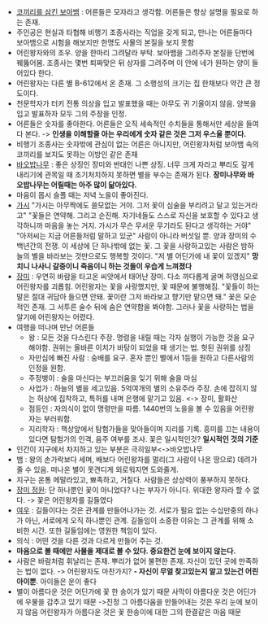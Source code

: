 - <u>코끼리를 삼킨 보아뱀</u> : 어른들은 모자라고 생각함. 어른들은 항상 설명을 필요로 하는 존재.
- 주인공은 현실과 타협해 비행기 조종사라는 직업을 갖게 되고, 만나는 어른들마다 보아뱀으로 시험을 해보지만 한명도 사물의 본질을 보지 못함
- 어린왕자와의 조우. 양을 한마리 그려달라 부탁. 보아뱀을 그려주자 본질을 단번에 꿰뚫어봄. 조종사는 몇번 퇴짜맞은 뒤 상자를 그려주며 이 안에 네가 원하는 양이 들어있다 한다.
- 어린왕자는 다른 별 B-612에서 온 존재. 그 소행성의 크기는 집 한채보다 약간 큰 정도이다.
- 천문학자가 터키 전통 의상을 입고 발표했을 때는 아무도 귀 기울이지 않음. 양복을 입고 발표하자 모두 그의 주장을 인정.
- 어른들은 숫자를 좋아한다. 어른들은 오직 세속적인 수치들을 통해서만 세상을 들여다 본다. -> **인생을 이해할줄 아는 우리에게 숫자 같은 것은 그저 우스울 뿐이다.**
- 비행기 조종사는 숫자밖에 관심이 없는 어른은 아니지만, 어린왕자처럼 보아뱀 속의 코끼리를 보지도 못하는 이방인 같은 존재
- <u>바오밥나무</u> : 좋은 상징인 장미와 반대인 나쁜 상징. 너무 크게 자라고 뿌리도 깊게 내리기에 관목일 때 조기처치하지 못하면 별을 부수는 존재가 된다. **장미나무와 바오밥나무는 어릴때는 아주 많이 닮아있다.** 
- 마음이 몹시 슬플 때는 저녁 노을이 좋아진다.
- <u>가시</u>
  "가시는 아무짝에도 쓸모없는 거야. 그저 꽃이 심술을 부리려고 달고 있는거라고" 
  "꽃들은 연약해. 그리고 순진해. 자기네들도 스스로 자신을 보호할 수 있다고 생각하니까 마음을 놓는 거지. 가시가 무슨 무서운 무기라도 된다고 생각하는 거야"
  "아저씨는 지금 어른들처럼 말하고 있군"
  사람이 아니라 버섯일 뿐.
  양과 장미의 수백년간의 전쟁. 이 세상에 단 하나밖에 없는 꽃. 그 꽃을 사랑하고있는 사람은 밤하늘의 별을 바라보는 것만으로도 행복할 것이다. "저 별 어딘가에 내 꽃이 있겠지"
  **망치니 나사니 갈증이니 죽음이니 하는 것들이 우습게 느껴졌다**
- <u>장미</u> : 우연히 바람을 타고온 씨앗에서 태어난 장미. 다소 까다롭게 굴며 허영심으로 어린왕자를 괴롭힘. 어린왕자는 꽃을 사랑했지만, 꽃 때문에 불행해짐. "꽃들이 하는 말은 절대 귀담아 들으면 안돼. 꽃이란 그저 바라보고 향기만 맡으면 돼."
  꽃은 모순적인 존재. 그 서투른 술수 뒤에 숨은 연약함을 봐야함. 그러나 꽃을 사랑하는 법을 알기에 어린왕자는 어렸다.
- 여행을 떠나며 만난 어른들
	- 왕 : 모든 것을 다스린다 주장. 명령을 내릴 때는 각자 실행이 가능한 것을 요구해야함. 권위는 올바른 이치가 바탕이 되었을 때 생기는 법. 헛된 권위를 상징
	- 자만심에 빠진 사람 : 숭배를 요구. 혼자 뿐인 별에서 1등을 원하고 다른사람의 인정을 원함.
	- 주정뱅이 : 술을 마신다는 부끄러움을 잊기 위해 술을 마심
	- 사업가 : 하늘의 별을 세고있음. 5억여개의 별의 소유주라 주장. 손에 잡히지 않는 허상에 집착하고, 특허를 내며 은행에 맡기고 있음. <-> 장미, 활화산
	- 점등인 : 자의식이 없이 명령만을 따름. 1440번의 노을을 볼 수 있음을 어린왕자는 부러워함.
	- 지리학자 : 책상앞에서 탐험가들을 맞아들이며 지리를 기록. 흥미를 끄는 내용이 있다면 탐험가의 인격, 음주 여부를 조사. 꽃은 일시적인것? **일시적인 것의 기준**
- 인간이 지구에서 차지하고 있는 부분은 극히일부<->바오밥나무
- 뱀 : 왕의 손가락보다 세며, 배보다 어린왕자를 멀리(그 사람이 나온 땅으로) 데려가 줄 수 있음. 떠나온 별이 못견디게 외로워지면 도와줄게. 
- 지구는 온통 메말라있고, 뾰족하고, 거칠다. 사람들은 상상력이 풍부하지 못하다.
- <u>장미 정원</u>: 단 하나뿐인 꽃이 아니었다? 나는 부자가 아니다. 위대한 왕자라 할 수 없다. -> 꽃은 어린왕자를 길들였다
- <u>여우</u> : 길들이다는 것은 관계를 만들어나가는 것. 서로가 필요 없는 수십만중의 하나가 아닌, 서로에게 오직 하나뿐인 관계. 길들임이 소중한 이유는 그 관계를 위해 소비한 시간. 또한 길들임에는 영원한 책임이 있다. 
- 의식 : 어떤 것을 다른 것과 다르게 만들어 주는 것.
- **마음으로 볼 때에만 사물을 제대로 볼 수 있다. 중요한건 눈에 보이지 않는다.**
- 사람은 바람처럼 휘날리는 존재. 뿌리가 없어 불편한 존재. 자신이 있던 곳에 만족하는 법이 없다. -> 어린왕자도 마찬가지?
**- 자신이 무얼 찾고있는지 알고 있는건 어린아이뿐**. 아이들은 운이 좋다
- 별이 아름다운 것은 어딘가에 꽃 한 송이가 있기 때문
  사막이 아름다운 것은 어딘가에 우물을 감추고 있기 때문
  ->진정 그 아름다움을 만들어내는 것은 우리 눈에 보이지 않음
  어린왕자가 아름다운 것은 꽃 한송이에 대한 그의 한결같은 마음 때문